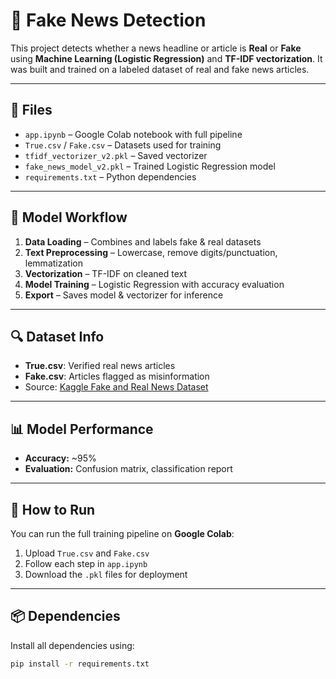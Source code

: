 # 📰 Fake News Detection 

This project detects whether a news headline or article is **Real** or **Fake** using **Machine Learning (Logistic Regression)** and **TF-IDF vectorization**. It was built and trained on a labeled dataset of real and fake news articles.

---

## 📁 Files

- `app.ipynb` – Google Colab notebook with full pipeline
- `True.csv` / `Fake.csv` – Datasets used for training
- `tfidf_vectorizer_v2.pkl` – Saved vectorizer
- `fake_news_model_v2.pkl` – Trained Logistic Regression model
- `requirements.txt` – Python dependencies

---

## 🧠 Model Workflow

1. **Data Loading** – Combines and labels fake & real datasets
2. **Text Preprocessing** – Lowercase, remove digits/punctuation, lemmatization
3. **Vectorization** – TF-IDF on cleaned text
4. **Model Training** – Logistic Regression with accuracy evaluation
5. **Export** – Saves model & vectorizer for inference

---

## 🔍 Dataset Info

- **True.csv**: Verified real news articles
- **Fake.csv**: Articles flagged as misinformation
- Source: [Kaggle Fake and Real News Dataset](https://www.kaggle.com/clmentbisaillon/fake-and-real-news-dataset)

---

## 📊 Model Performance

- **Accuracy:** ~95%
- **Evaluation:** Confusion matrix, classification report

---

## 🚀 How to Run

You can run the full training pipeline on **Google Colab**:
1. Upload `True.csv` and `Fake.csv`
2. Follow each step in `app.ipynb`
3. Download the `.pkl` files for deployment

---

## 📦 Dependencies

Install all dependencies using:

```bash
pip install -r requirements.txt
